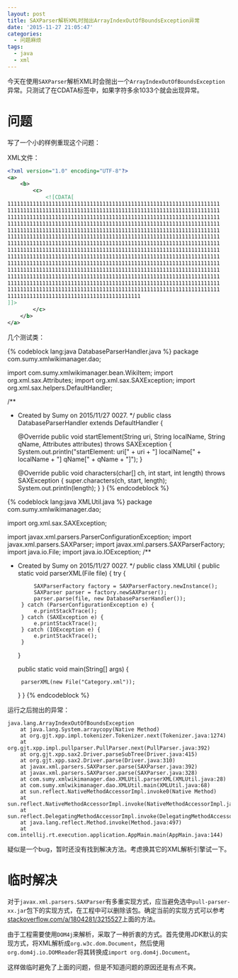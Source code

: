 ```yaml
---
layout: post
title: SAXParser解析XML时抛出ArrayIndexOutOfBoundsException异常
date: '2015-11-27 21:05:47'
categories:
  - 问题麻烦
tags:
  - java
  - xml
---
```


今天在使用`SAXParser`解析XML时会抛出一个`ArrayIndexOutOfBoundsException`异常。只测试了在CDATA标签中，如果字符多余1033个就会出现异常。

# 问题

写了一个小的样例重现这个问题：

XML文件：

```xml
<?xml version="1.0" encoding="UTF-8"?>
<a>
    <b>
        <c>
            <![CDATA[
1111111111111111111111111111111111111111111111111111111111111111111
1111111111111111111111111111111111111111111111111111111111111111111
1111111111111111111111111111111111111111111111111111111111111111111
1111111111111111111111111111111111111111111111111111111111111111111
1111111111111111111111111111111111111111111111111111111111111111111
1111111111111111111111111111111111111111111111111111111111111111111
1111111111111111111111111111111111111111111111111111111111111111111
1111111111111111111111111111111111111111111111111111111111111111111
1111111111111111111111111111111111111111111111111111111111111111111
1111111111111111111111111111111111111111111111111111111111111111111
1111111111111111111111111111111111111111111111111111111111111111111
1111111111111111111111111111111111111111111111111111111111111111111
1111111111111111111111111111111111111111111111111111111111111111111
1111111111111111111111111111111111111111111111111111111111111111111
111111111111111111111111111111111111111111
]]>
        </c>
    </b>
</a>

```
几个测试类：

{% codeblock lang:java DatabaseParserHandler.java %}
package com.sumy.xmlwikimanager.dao;

import com.sumy.xmlwikimanager.bean.WikiItem;
import org.xml.sax.Attributes;
import org.xml.sax.SAXException;
import org.xml.sax.helpers.DefaultHandler;

/**
 * Created by Sumy on 2015/11/27 0027.
 */
public class DatabaseParserHandler extends DefaultHandler {

    @Override
    public void startElement(String uri, String localName, String qName, Attributes attributes) throws SAXException {
        System.out.println("startElement: uri[" + uri + "] localName[" + localName + "] qName[" + qName + "]"); 
    }

    @Override
    public void characters(char[] ch, int start, int length) throws SAXException {
        super.characters(ch, start, length);
        System.out.println(length);
    }
}
{% endcodeblock %}

{% codeblock lang:java XMLUtil.java %}
package com.sumy.xmlwikimanager.dao;

import org.xml.sax.SAXException;

import javax.xml.parsers.ParserConfigurationException;
import javax.xml.parsers.SAXParser;
import javax.xml.parsers.SAXParserFactory;
import java.io.File;
import java.io.IOException;
/**
 * Created by Sumy on 2015/11/27 0027.
 */
public class XMLUtil {
    public static void parserXML(File file) {
        try {

            SAXParserFactory factory = SAXParserFactory.newInstance();
            SAXParser parser = factory.newSAXParser();
            parser.parse(file, new DatabaseParserHandler());
        } catch (ParserConfigurationException e) {
            e.printStackTrace();
        } catch (SAXException e) {
            e.printStackTrace();
        } catch (IOException e) {
            e.printStackTrace();
        }

    }

    public static void main(String[] args) {

        parserXML(new File("Category.xml"));

    }
}
{% endcodeblock %}

运行之后抛出的异常：

```
java.lang.ArrayIndexOutOfBoundsException
    at java.lang.System.arraycopy(Native Method)
    at org.gjt.xpp.impl.tokenizer.Tokenizer.next(Tokenizer.java:1274)
    at org.gjt.xpp.impl.pullparser.PullParser.next(PullParser.java:392)
    at org.gjt.xpp.sax2.Driver.parseSubTree(Driver.java:415)
    at org.gjt.xpp.sax2.Driver.parse(Driver.java:310)
    at javax.xml.parsers.SAXParser.parse(SAXParser.java:392)
    at javax.xml.parsers.SAXParser.parse(SAXParser.java:328)
    at com.sumy.xmlwikimanager.dao.XMLUtil.parserXML(XMLUtil.java:28)
    at com.sumy.xmlwikimanager.dao.XMLUtil.main(XMLUtil.java:68)
    at sun.reflect.NativeMethodAccessorImpl.invoke0(Native Method)
    at sun.reflect.NativeMethodAccessorImpl.invoke(NativeMethodAccessorImpl.java:62)
    at sun.reflect.DelegatingMethodAccessorImpl.invoke(DelegatingMethodAccessorImpl.java:43)
    at java.lang.reflect.Method.invoke(Method.java:497)
    at com.intellij.rt.execution.application.AppMain.main(AppMain.java:144)
```

疑似是一个bug，暂时还没有找到解决方法。考虑换其它的XML解析引擎试一下。

# 临时解决

对于`javax.xml.parsers.SAXParser`有多重实现方式，应当避免选中`pull-parser-xx.jar`包下的实现方式，在工程中可以删除该包。确定当前的实现方式可以参考[stackoverflow.com/a/1804281/3215527](http://stackoverflow.com/a/1804281/3215527)上面的方法。

由于工程需要使用`DOM4j`来解析，采取了一种折衷的方式。首先使用JDK默认的实现方式，将XML解析成`org.w3c.dom.Document`，然后使用`org.dom4j.io.DOMReader`将其转换成`import org.dom4j.Document`。

这样做临时避免了上面的问题，但是不知道问题的原因还是有点不爽。